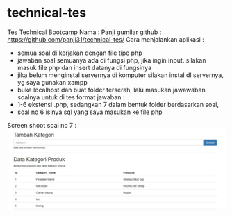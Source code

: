 # technical-tes
Tes Technical Bootcamp
Nama   : Panji gumilar
github : https://github.com/panji31/technical-tes/
Cara menjalankan aplikasi :
  - semua soal di kerjakan dengan file tipe php
  - jawaban soal semuanya ada di fungsi php, jika ingin input. silakan masuk file php dan insert datanya di fungsinya
  - jika belum menginstal servernya di komputer silakan instal dl servernya, yg saya gunakan xampp
  - buka localhost dan buat folder terserah, lalu masukan jawawaban soalnya untuk di tes
format jawaban : 
  - 1-6 ekstensi .php, sedangkan 7 dalam bentuk folder berdasarkan soal,
  - soal no 6 isinya sql yang saya masukan ke file php
  
Screen shoot soal no 7 :
![alt text](https://github.com/panji31/technical-tes/blob/master/table2.jpg "screenshot jawaban 7")
